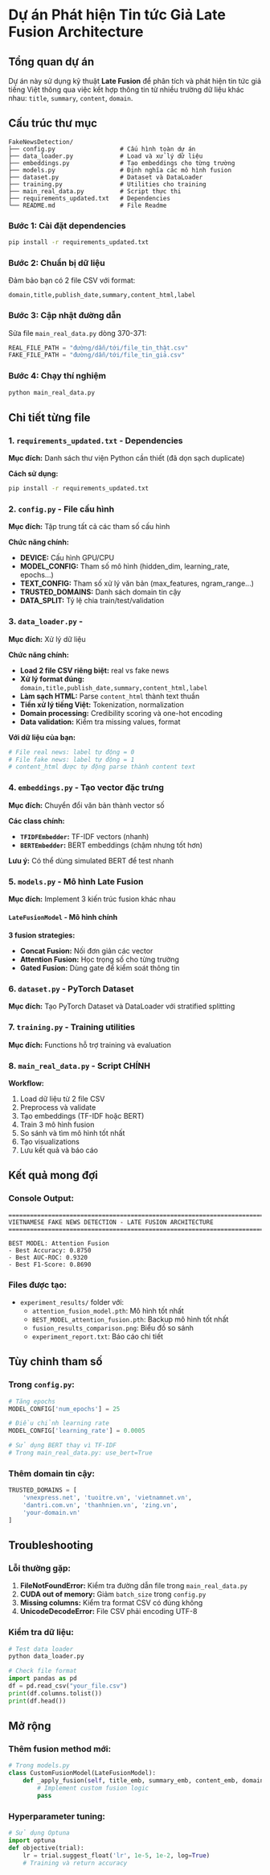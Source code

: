 # Dự án Phát hiện Tin tức Giả Late Fusion Architecture

## Tổng quan dự án
Dự án này sử dụng kỹ thuật **Late Fusion** để phân tích và phát hiện tin tức giả tiếng Việt thông qua việc kết hợp thông tin từ nhiều trường dữ liệu khác nhau: `title`, `summary`, `content`, `domain`.

## Cấu trúc thư mục
```
FakeNewsDetection/
├── config.py                  # Cấu hình toàn dự án
├── data_loader.py             # Load và xử lý dữ liệu 
├── embeddings.py              # Tạo embeddings cho từng trường
├── models.py                  # Định nghĩa các mô hình fusion
├── dataset.py                 # Dataset và DataLoader
├── training.py                # Utilities cho training
├── main_real_data.py          # Script thực thi
├── requirements_updated.txt   # Dependencies 
└── README.md                  # File Readme
```

### **Bước 1: Cài đặt dependencies**
```bash
pip install -r requirements_updated.txt
```

### **Bước 2: Chuẩn bị dữ liệu**
Đảm bảo bạn có 2 file CSV với format:
```
domain,title,publish_date,summary,content_html,label
```

### **Bước 3: Cập nhật đường dẫn**
Sửa file `main_real_data.py` dòng 370-371:
```python
REAL_FILE_PATH = "đường/dẫn/tới/file_tin_thật.csv"  
FAKE_FILE_PATH = "đường/dẫn/tới/file_tin_giả.csv"  
```

### **Bước 4: Chạy thí nghiệm**
```bash
python main_real_data.py
```

## Chi tiết từng file

### 1. `requirements_updated.txt` - Dependencies
**Mục đích:** Danh sách thư viện Python cần thiết (đã dọn sạch duplicate)

**Cách sử dụng:**
```bash
pip install -r requirements_updated.txt
```

### 2. `config.py` - File cấu hình
**Mục đích:** Tập trung tất cả các tham số cấu hình

**Chức năng chính:**
- **DEVICE:** Cấu hình GPU/CPU
- **MODEL_CONFIG:** Tham số mô hình (hidden_dim, learning_rate, epochs...)
- **TEXT_CONFIG:** Tham số xử lý văn bản (max_features, ngram_range...)
- **TRUSTED_DOMAINS:** Danh sách domain tin cậy
- **DATA_SPLIT:** Tỷ lệ chia train/test/validation

### 3. `data_loader.py` - 
**Mục đích:** Xử lý dữ liệu

**Chức năng chính:**
- **Load 2 file CSV riêng biệt:** real vs fake news
- **Xử lý format đúng:** `domain,title,publish_date,summary,content_html,label`
- **Làm sạch HTML:** Parse `content_html` thành text thuần
- **Tiền xử lý tiếng Việt:** Tokenization, normalization
- **Domain processing:** Credibility scoring và one-hot encoding
- **Data validation:** Kiểm tra missing values, format

**Với dữ liệu của bạn:**
```python
# File real news: label tự động = 0
# File fake news: label tự động = 1
# content_html được tự động parse thành content text
```

### 4. `embeddings.py` - Tạo vector đặc trưng
**Mục đích:** Chuyển đổi văn bản thành vector số

**Các class chính:**
- **`TFIDFEmbedder`:** TF-IDF vectors (nhanh)
- **`BERTEmbedder`:** BERT embeddings (chậm nhưng tốt hơn)

**Lưu ý:** Có thể dùng simulated BERT để test nhanh

### 5. `models.py` - Mô hình Late Fusion
**Mục đích:** Implement 3 kiến trúc fusion khác nhau

#### `LateFusionModel` - Mô hình chính
**3 fusion strategies:**
- **Concat Fusion:** Nối đơn giản các vector
- **Attention Fusion:** Học trọng số cho từng trường  
- **Gated Fusion:** Dùng gate để kiểm soát thông tin

### 6. `dataset.py` - PyTorch Dataset
**Mục đích:** Tạo PyTorch Dataset và DataLoader với stratified splitting

### 7. `training.py` - Training utilities
**Mục đích:** Functions hỗ trợ training và evaluation

### 8. `main_real_data.py` - Script CHÍNH

**Workflow:**
1. Load dữ liệu từ 2 file CSV
2. Preprocess và validate
3. Tạo embeddings (TF-IDF hoặc BERT)
4. Train 3 mô hình fusion
5. So sánh và tìm mô hình tốt nhất
6. Tạo visualizations
7. Lưu kết quả và báo cáo

## Kết quả mong đợi

### **Console Output:**
```
================================================================================
VIETNAMESE FAKE NEWS DETECTION - LATE FUSION ARCHITECTURE
================================================================================

BEST MODEL: Attention Fusion
- Best Accuracy: 0.8750
- Best AUC-ROC: 0.9320
- Best F1-Score: 0.8690
```

### **Files được tạo:**
- `experiment_results/` folder với:
  - `attention_fusion_model.pth`: Mô hình tốt nhất
  - `BEST_MODEL_attention_fusion.pth`: Backup mô hình tốt nhất
  - `fusion_results_comparison.png`: Biểu đồ so sánh
  - `experiment_report.txt`: Báo cáo chi tiết

## Tùy chỉnh tham số

### **Trong `config.py`:**
```python
# Tăng epochs
MODEL_CONFIG['num_epochs'] = 25

# Điều chỉnh learning rate  
MODEL_CONFIG['learning_rate'] = 0.0005

# Sử dụng BERT thay vì TF-IDF
# Trong main_real_data.py: use_bert=True
```

### **Thêm domain tin cậy:**
```python
TRUSTED_DOMAINS = [
    'vnexpress.net', 'tuoitre.vn', 'vietnamnet.vn', 
    'dantri.com.vn', 'thanhnien.vn', 'zing.vn',
    'your-domain.vn'  
]
```

## Troubleshooting

### **Lỗi thường gặp:**

1. **FileNotFoundError:** Kiểm tra đường dẫn file trong `main_real_data.py`
2. **CUDA out of memory:** Giảm `batch_size` trong `config.py`
3. **Missing columns:** Kiểm tra format CSV có đúng không
4. **UnicodeDecodeError:** File CSV phải encoding UTF-8

### **Kiểm tra dữ liệu:**
```python
# Test data loader
python data_loader.py

# Check file format
import pandas as pd
df = pd.read_csv("your_file.csv")
print(df.columns.tolist())
print(df.head())
```

## Mở rộng

### **Thêm fusion method mới:**
```python
# Trong models.py
class CustomFusionModel(LateFusionModel):
    def _apply_fusion(self, title_emb, summary_emb, content_emb, domain_emb):
        # Implement custom fusion logic
        pass
```

### **Hyperparameter tuning:**
```python
# Sử dụng Optuna
import optuna
def objective(trial):
    lr = trial.suggest_float('lr', 1e-5, 1e-2, log=True)
    # Training và return accuracy
```

